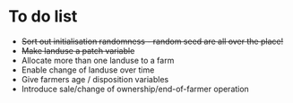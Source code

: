 # To do list
+ ~~Sort out initialisation randomness - random seed are all over the place!~~
+ ~~Make landuse a patch variable~~
+ Allocate more than one landuse to a farm
+ Enable change of landuse over time 
+ Give farmers age / disposition variables
+ Introduce sale/change of ownership/end-of-farmer operation

